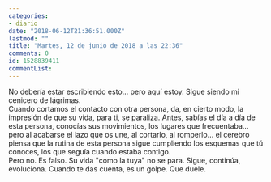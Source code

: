 ```yaml
---
categories:
- diario
date: "2018-06-12T21:36:51.000Z"
lastmod: ""
title: "Martes, 12 de junio de 2018 a las 22:36"
comments: 0
id: 1528839411
commentList:
---
```


No debería estar escribiendo esto... pero aquí estoy. Sigue siendo mi cenicero de lágrimas.  
Cuando cortamos el contacto con otra persona, da, en cierto modo, la impresión de que su vida, para ti, se paraliza. Antes, sabías el día a día de esta persona, conocías sus movimientos, los lugares que frecuentaba... pero al acabarse el lazo que os une, al cortarlo, al romperlo... el cerebro piensa que la rutina de esta persona sigue cumpliendo los esquemas que tú conoces, los que seguía cuando estaba contigo.  
Pero no. Es falso. Su vida "como la tuya" no se para. Sigue, continúa, evoluciona. Cuando te das cuenta, es un golpe. Que duele.